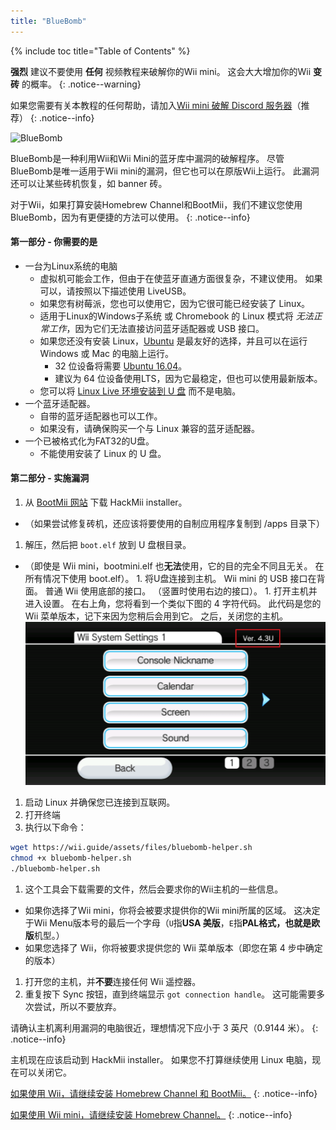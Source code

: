 ```yaml
---
title: "BlueBomb"
---
```


{% include toc title="Table of Contents" %}

**强烈** 建议不要使用 **任何** 视频教程来破解你的Wii mini。 这会大大增加你的Wii **变砖** 的概率。
{: .notice--warning}

如果您需要有关本教程的任何帮助，请加入[Wii mini 破解 Discord 服务器](https://discord.gg/6ryxnkS)（推荐）
{: .notice--info}

![BlueBomb](/images/bluebomb.png)

BlueBomb是一种利用Wii和Wii Mini的蓝牙库中漏洞的破解程序。 尽管BlueBomb是唯一适用于Wii mini的漏洞，但它也可以在原版Wii上运行。 此漏洞还可以让某些砖机恢复，如 banner 砖。

对于Wii，如果打算安装Homebrew Channel和BootMii，我们不建议您使用BlueBomb，因为有更便捷的方法可以使用。
{: .notice--info}

#### 第一部分 - 你需要的是
- 一台为Linux系统的电脑
  - 虚拟机可能会工作，但由于在使蓝牙直通方面很复杂，不建议使用。 如果可以，请按照以下描述使用 LiveUSB。
  - 如果您有树莓派，您也可以使用它，因为它很可能已经安装了 Linux。
  - 适用于Linux的Windows子系统 或 Chromebook 的 Linux 模式将 *无法正常工作*，因为它们无法直接访问蓝牙适配器或 USB 接口。
  - 如果您还没有安装 Linux，[Ubuntu](https://ubuntu.com/download/desktop) 是最友好的选择，并且可以在运行 Windows 或 Mac 的电脑上运行。
    - 32 位设备将需要 [Ubuntu 16.04](http://releases.ubuntu.com/16.04/)。
    - 建议为 64 位设备使用LTS，因为它最稳定，但也可以使用最新版本。
  - 您可以将 [Linux Live 环境安装到 U 盘](https://ubuntu.com/tutorials/tutorial-create-a-usb-stick-on-windows#1-overview) 而不是电脑。
- 一个蓝牙适配器。
  - 自带的蓝牙适配器也可以工作。
  - 如果没有，请确保购买一个与 Linux 兼容的蓝牙适配器。
- 一个已被格式化为FAT32的U盘。
  - 不能使用安装了 Linux 的 U 盘。

#### 第二部分 - 实施漏洞
1. 从 [BootMii 网站](https://bootmii.org/download/) 下载 HackMii installer。
- （如果尝试修复砖机，还应该将要使用的自制应用程序复制到 /apps 目录下）
1. 解压，然后把 `boot.elf` 放到 U 盘根目录。
- （即使是 Wii mini，bootmini.elf 也**无法**使用，它的目的完全不同且无关。 在所有情况下使用 boot.elf）。 1. 将U盘连接到主机。 Wii mini 的 USB 接口在背面。 普通 Wii 使用底部的接口。 （竖置时使用右边的接口）。 1. 打开主机并进入设置。 在右上角，您将看到一个类似下图的 4 字符代码。 此代码是您的 Wii 菜单版本，记下来因为您稍后会用到它。 之后，关闭您的主机。 ![SystemMenuVersion](/images/Wii/SystemMenuVersion.png)
1. 启动 Linux 并确保您已连接到互联网。
1. 打开终端
1. 执行以下命令：
```bash
wget https://wii.guide/assets/files/bluebomb-helper.sh
chmod +x bluebomb-helper.sh
./bluebomb-helper.sh
```
1. 这个工具会下载需要的文件，然后会要求你的Wii主机的一些信息。
  - 如果你选择了Wii mini，你将会被要求提供你的Wii mini所属的区域。 这决定于Wii Menu版本号的最后一个字母（`U`指**USA 美版**，`E`指**PAL格式，也就是欧版**机型。）
  - 如果您选择了 Wii，你将被要求提供您的 Wii 菜单版本（即您在第 4 步中确定的版本）
1. 打开您的主机，并**不要**连接任何 Wii 遥控器。
1. 重复按下 Sync 按钮，直到终端显示 `got connection handle`。 这可能需要多次尝试，所以不要放弃。

请确认主机离利用漏洞的电脑很近，理想情况下应小于 3 英尺（0.9144 米）。
{: .notice--info}

主机现在应该启动到 HackMii installer。 如果您不打算继续使用 Linux 电脑，现在可以关闭它。

[如果使用 Wii，请继续安装 Homebrew Channel 和 BootMii。](hbc)
{: .notice--info}

[如果使用 Wii mini，请继续安装 Homebrew Channel。](hbc-mini)
{: .notice--info}
